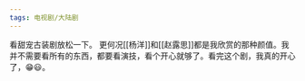 ```yaml
---
tags: 电视剧/大陆剧
---
```

看甜宠古装剧放松一下。
更何况[[杨洋]]和[[赵露思]]都是我欣赏的那种颜值。我并不需要看所有的东西，都要看演技，看个开心就够了。看完这个剧，我真的开心了，😁😃。
